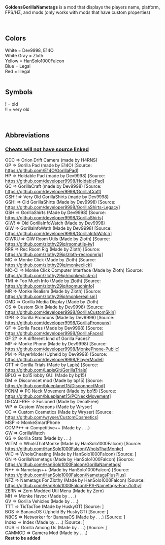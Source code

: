 **GoldensGorillaNametags** is a mod that displays the players name, platform, FPS/HZ, and mods (only works with mods that have custom properties)<br>
<br>
<br>
## Colors<br>
White = Dev9998, E14O<br>
White Gray = Zloth<br>
Yellow = HanSolo1000Falcon<br>
Blue = Legal<br>
Red = Illegal<br>
<br>
## Symbols<br>
! = old<br>
!! = very old<br>
<br>
<br>
## Abbreviations<br>
### <ins>**Cheats will not have source linked**</ins><br>
ODC       => Orion Drift Camera (made by H4RNS)<br>
GP        => Gorilla Pad (made by E14O) [Source: https://github.com/E14O/GorillaPad]<br>
HP        => Holdable Pad (made by Dev9998) [Source: https://github.com/developer9998/HoldablePad]<br>
GC        => GorillaCraft (made by Dev9998) [Source: https://github.com/developer9998/GorillaCraft]<br>
GSH!!     => Very Old GorillaShirts (made by Dev9998)<br>
GSH!      => Old GorillaShirts (Made by Dev9998) [Source: https://github.com/developer9998/GorillaShirts-Legacy]<br>
GSH       => GorillaShirts (Made by Dev9998) [Source: https://github.com/developer9998/GorillaShirts]<br>
GIW!      => Old GorillaInfoWatch (Made by Dev9998)<br>
GIW       => GorillaInfoWath (Made by Dev9998) [Source: https://github.com/developer9998/GorillaInfoWatch]<br>
GIWRU     => GIW Room Utils (Made by Zloth) [Source: https://github.com/zlothy29iq/roomutils-iw]<br>
RRR       => Rec Room Rig (Made by Zloth) [Source: https://github.com/zlothy29iq/zloth-recroomrig]<br>
MC        => Monke Click (Made by Zloth) [Source: https://github.com/zlothy29iq/monkeclick]<br>
MC-CI     => Monke Click Computer Interface (Made by Zloth) [Source: https://github.com/zlothy29iq/monkeclick-ci]<br>
TMI       => Too Much Info (Made by Zloth) [Source: https://github.com/zlothy29iq/toomuchinfo]<br>
MR        => Monke Realism (Made by Zloth) [Source: https://github.com/zlothy29iq/monkerealism]<br>
GMD       => Gorilla Media Display (Made by Zloth)<br>
CS        => Custom Skin (Made by Dev9998) [Source: https://github.com/developer9998/GorillaCustomSkin]<br>
GPR       => Gorilla Pronouns (Made by Dev9998) [Source: https://github.com/developer9998/GorillaPronouns]<br>
GF        => Gorila Faces (Made by Dev9998) [Source: https://github.com/developer9998/GorillaFaces]<br>
GF 2?     => A different kind of Gorilla Faces?<br>
MP        => Monke Phone (Made by Dev9998) [Source: https://github.com/developer9998/MonkePhone-Public]<br>
PM        => PlayerModel (Upheld by Dev9998) [Source: https://github.com/developer9998/PlayerModel]<br>
GTT       => Gorilla Trials (Made by Lapis) [Source: https://github.com/LapisGit/GorillaTrials]<br>
BPLG      => bp15 lobby GUI (Made by bp15)<br>
DM        => Disconncet mod (Made by bp15) [Source: https://github.com/blueplanet15/DisconnectMod]<br>
PCNM      => PC Neck Movement (Made by bp15) [Source: https://github.com/blueplanet15/PCNeckMovement]<br>
DECALFREE => Fusioned (Made by DecalFree)<br>
WP        => Custom Weapons (Made by Wryser)<br>
CC        => Custom Cosmetics (Made by Wryser) [Source: https://github.com/wryser/CustomCosmetics]<br>
MSP       => MonkeSmartPhone<br>
COMP++    => Competitive++ (Made by . . .)<br>
GW        => GorillaWatch<br>
GS        => Gorilla Stats (Made by . . .)<br>
WITM      => WhoIsThatMonke (Made by HanSolo1000Falcon) [Source: https://github.com/HanSolo1000Falcon/WhoIsThatMonke]<br>
WIC       => WhoIsCheating (Made by HanSolo1000Falcon) [Source: ]<br>
GN        => GorillaNametags (Made by HanSolo1000Falcon) [Source: https://github.com/HanSolo1000Falcon/GorillaNametags]<br>
N++       => Nametags++ (Made by HanSolo1000Falcon) [Source: https://github.com/HanSolo1000Falcon/NametagsPlusPlus]<br>
NFZ       => Nametags For Zlothy (Made by HanSolo1000Falcon) [Source: https://github.com/HanSolo1000Falcon/FPS-Nametags-For-Zlothy]<br>
ZERN      => Zern Modded Util Menu (Made by Zern)<br>
MH        => Monke Havoc (Made by . . .)<br>
GV        => Gorilla Vehicles (Made by . . .)<br>
TTT       => TicTacToe (Made by HuskyGT) [Source: ]<br>
BOS       => BananaOS (Upheld By HuskyGT) [Source: ]<br>
NBOS      => Networker for BananaOS (Made by . . .) [Source: ]<br>
Index     => Index (Made by . . .) [Source: ]<br>
GUS       => Gorilla Among Us (Made by . . .) [Source: ]<br>
CAMMOD    => Camera Mod (Made by . . .)<br>
**Rest to be added**
